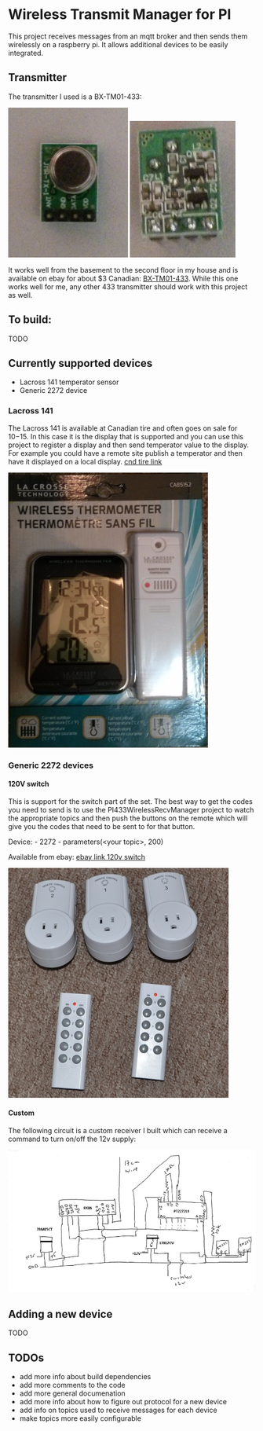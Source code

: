 # Wireless Transmit Manager for PI

This project receives messages from an mqtt broker and then
sends them wirelessly on a raspberry pi. It allows additional
devices to be easily integrated.

## Transmitter

The transmitter I used is a BX-TM01-433:

![picture receiver 1](pictures/transmitter-1.jpg?raw=yes)
![picture receiver 2](pictures/transmitter-2.jpg?raw=yes)


It works well from the basement to the second floor in my house and is 
available on ebay for about $3 Canadian: [BX-TM01-433](http://www.ebay.ca/itm/Very-Small-ASK-RF-Wireless-Transmitter-board-module-433MHZ-10mA-75KHZ-3kbs-/280909343896?hash=item4167806c98). While this one
works well for me, any other 433 transmitter should work with this project as well.


## To build:
TODO

## Currently supported devices

* Lacross 141 temperator sensor
* Generic 2272 device 

### Lacross 141

The Lacross 141 is available at Canadian tire and often goes on sale for $10-$15.  In this case it is the display that is supported and you can use this project to register a display and then send temperator value to the display.  For example you could have a remote site publish a temperator and then have it displayed on a local display.  [cnd tire link](http://www.canadiantire.ca/en/pdp/la-crosse-weather-station-with-colour-frame-1427129p.html#.VV6MmlKznt8) 

![Lacross 141](pictures/Lacross-package.jpg?raw=yes)

### Generic 2272 devices

#### 120V switch
This is support for the switch part of the set.  The best way to get the codes you need to send is to use the PI433WirelessRecvManager project to watch the appropriate topics and then push the buttons on the remote which will give you the codes that need to be sent to for that button.

Device: - 2272 - parameters(&lt;your topic&gt;, 200)

Available from ebay: [ebay link 120v switch](http://www.ebay.ca/itm/381117176383?_trksid=p2060353.m2749.l2649&ssPageName=STRK%3AMEBIDX%3AIT)

![433Switch](pictures/433switch.jpg?raw=yes)


#### Custom
The following circuit is a custom receiver I built which can receive a command to turn on/off the 12v supply:

![Custom circuit](pictures/433Wireless-switched12v.jpg?raw=yes)

## Adding a new device
TODO


## TODOs
- add more info about build dependencies
- add more comments to the code
- add more general documenation
- add more info about how to figure out protocol for a new device
- add info on topics used to receive messages for each device
- make topics more easily configurable
